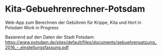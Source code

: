 # Kita-Gebuehrenrechner-Potsdam
Web-App zum Berechnen der Gebühren für Krippe, Kita und Hort in Potsdam
Work in Progress

Basierend auf den Daten der Stadt Potsdam:
https://www.potsdam.de/sites/default/files/documents/gebuehrensatzung_2016_-_einstellungsfassung.pdf
